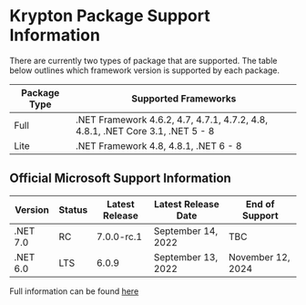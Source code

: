 # Krypton Package Support Information

There are currently two types of package that are supported. The table below outlines which framework version is supported by each package.

| Package Type | Supported Frameworks |
|---|---|
| Full | .NET Framework 4.6.2, 4.7, 4.7.1, 4.7.2, 4.8, 4.8.1, .NET Core 3.1, .NET 5 - 8 |
| Lite | .NET Framework 4.8, 4.8.1, .NET 6 - 8 |

## Official Microsoft Support Information

| Version | Status | Latest Release | Latest Release Date | End of Support |
|---|---|---|---|---|
| .NET 7.0 | RC | 7.0.0-rc.1 | September 14, 2022 | TBC |
| .NET 6.0 | LTS | 6.0.9 | September 13, 2022 | November 12, 2024 |

Full information can be found [here](https://dotnet.microsoft.com/en-us/download/dotnet)